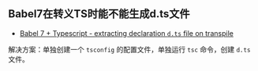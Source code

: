 
## Babel7在转义TS时能不能生成d.ts文件

- [Babel 7 + Typescript - extracting declaration `d.ts` file on transpile](https://github.com/babel/babel/issues/9668)

解决方案：单独创建一个 `tsconfig` 的配置文件，单独运行 `tsc` 命令，创建 `d.ts` 文件。